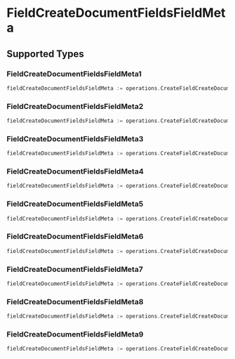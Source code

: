 # FieldCreateDocumentFieldsFieldMeta


## Supported Types

### FieldCreateDocumentFieldsFieldMeta1

```go
fieldCreateDocumentFieldsFieldMeta := operations.CreateFieldCreateDocumentFieldsFieldMetaFieldCreateDocumentFieldsFieldMeta1(operations.FieldCreateDocumentFieldsFieldMeta1{/* values here */})
```

### FieldCreateDocumentFieldsFieldMeta2

```go
fieldCreateDocumentFieldsFieldMeta := operations.CreateFieldCreateDocumentFieldsFieldMetaFieldCreateDocumentFieldsFieldMeta2(operations.FieldCreateDocumentFieldsFieldMeta2{/* values here */})
```

### FieldCreateDocumentFieldsFieldMeta3

```go
fieldCreateDocumentFieldsFieldMeta := operations.CreateFieldCreateDocumentFieldsFieldMetaFieldCreateDocumentFieldsFieldMeta3(operations.FieldCreateDocumentFieldsFieldMeta3{/* values here */})
```

### FieldCreateDocumentFieldsFieldMeta4

```go
fieldCreateDocumentFieldsFieldMeta := operations.CreateFieldCreateDocumentFieldsFieldMetaFieldCreateDocumentFieldsFieldMeta4(operations.FieldCreateDocumentFieldsFieldMeta4{/* values here */})
```

### FieldCreateDocumentFieldsFieldMeta5

```go
fieldCreateDocumentFieldsFieldMeta := operations.CreateFieldCreateDocumentFieldsFieldMetaFieldCreateDocumentFieldsFieldMeta5(operations.FieldCreateDocumentFieldsFieldMeta5{/* values here */})
```

### FieldCreateDocumentFieldsFieldMeta6

```go
fieldCreateDocumentFieldsFieldMeta := operations.CreateFieldCreateDocumentFieldsFieldMetaFieldCreateDocumentFieldsFieldMeta6(operations.FieldCreateDocumentFieldsFieldMeta6{/* values here */})
```

### FieldCreateDocumentFieldsFieldMeta7

```go
fieldCreateDocumentFieldsFieldMeta := operations.CreateFieldCreateDocumentFieldsFieldMetaFieldCreateDocumentFieldsFieldMeta7(operations.FieldCreateDocumentFieldsFieldMeta7{/* values here */})
```

### FieldCreateDocumentFieldsFieldMeta8

```go
fieldCreateDocumentFieldsFieldMeta := operations.CreateFieldCreateDocumentFieldsFieldMetaFieldCreateDocumentFieldsFieldMeta8(operations.FieldCreateDocumentFieldsFieldMeta8{/* values here */})
```

### FieldCreateDocumentFieldsFieldMeta9

```go
fieldCreateDocumentFieldsFieldMeta := operations.CreateFieldCreateDocumentFieldsFieldMetaFieldCreateDocumentFieldsFieldMeta9(operations.FieldCreateDocumentFieldsFieldMeta9{/* values here */})
```

